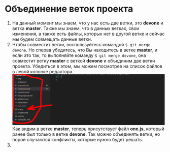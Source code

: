 # Объединение веток проекта

1. На данный момент мы знаем, что у нас есть две ветки, это **devone** и ветка **master**. Также мы знаем, что в данных ветках, свои изменения, а также есть файлы, которых нет в другой ветке и сейчас мы будем совмещать данные ветки.  
2. Чтобы совместит ветки, воспользуйтесь командой `$ git merge devone`. Но сперва убедитесь, что Вы находитесь в ветке **master**, и если это так, то выполняйте команду `$ git merge devone`, она совместит ветку **master** с веткой **devone** и объединим две ветки проекта. Убедиться в этом, мы можем посмотрев на список файлов в левой колонке редактора.  
![Объединенный список файлов из двух веток](./img/github38.png "Список файлов из двух веток")   
Как видим в ветке **master**, теперь присутствует файл **one.js**, который ранее был только в ветке **devone**. Так можно объединять ветки, но порой случаются конфликты, которые нужно будет решать.  
3.  
